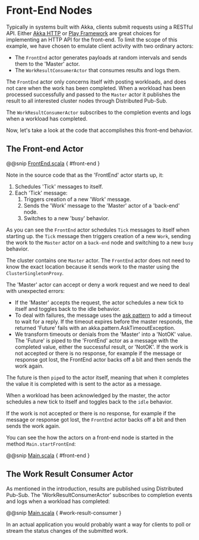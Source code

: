 # Front-End Nodes

Typically in systems built with Akka, clients submit requests using a RESTful API. Either [Akka HTTP](http://doc.akka.io/docs/akka-http/current/scala/http/introduction.html) or [Play Framework](https://www.playframework.com) are great choices for implementing an HTTP API for the front-end. To limit the scope of this example, we have chosen to emulate client activity with two ordinary actors:

* The `FrontEnd` actor generates payloads at random intervals and sends them to the 'Master' actor.
* The `WorkResultConsumerActor` that consumes results and logs them.


The `FrontEnd` actor only concerns itself with posting workloads, and does not care when the work has been completed. When a workload has been processed successfully and passed to the `Master` actor it publishes the result to all interested cluster nodes through Distributed Pub-Sub. 

The `WorkResultConsumerActor` subscribes to the completion events and logs when a workload has completed.

Now, let's take a look at the code that accomplishes this front-end behavior.

## The Front-end Actor

@@snip [FrontEnd.scala]($g8src$/scala/worker/FrontEnd.scala) { #front-end }

Note in the source code that as the 'FrontEnd' actor starts up, it:

1. Schedules 'Tick' messages to itself.
1. Each 'Tick' message:
   1. Triggers creation of a new 'Work' message.
   1. Sends the 'Work' message to the 'Master' actor of a 'back-end' node.
   1. Switches to a new 'busy' behavior.

As you can see the `FrontEnd` actor schedules `Tick` messages to itself when starting up. the `Tick` message then triggers creation of a new `Work`, sending the work to the `Master` actor on a `back-end` node and switching to a new `busy` behavior.

The cluster contains one `Master` actor. The `FrontEnd` actor does not need to know the exact location because it sends work to the master using the `ClusterSingletonProxy`.

The 'Master' actor can accept or deny a work request and we need to deal with unexpected errors:

* If the 'Master' accepts the request, the actor schedules a new tick to itself and toggles back to the idle behavior.
* To deal with failures, the message uses the [ask pattern](http://doc.akka.io/docs/akka/current/scala/actors.html#ask-send-and-receive-future) to add a timeout to wait for a reply. If the timeout expires before the master responds, the returned 'Future' fails with an akka.pattern.AskTimeoutException.
* We transform timeouts or denials from the 'Master' into a 'NotOK' value. The 'Future' is piped to the 'FrontEnd' actor as a message with the completed value, either the successful result, or 'NotOK'. If the work is not accepted or there is no response, for example if the message or response got lost, the FrontEnd actor backs off a bit and then sends the work again.


The future is then `pipe`d to the actor itself, meaning that when it completes the value it is completed with is sent to the actor as a message.

When a workload has been acknowledged by the master, the actor schedules a new tick to itself and toggles back to the `idle` behavior.  

If the work is not accepted or there is no response, for example if the message or response got lost, the `FrontEnd` actor backs off a bit and then sends the work again.

You can see the how the actors on a front-end node is started in the method `Main.startFrontEnd`:

@@snip [Main.scala]($g8src$/scala/worker/Main.scala) { #front-end }

## The Work Result Consumer Actor
As mentioned in the introduction, results are published using Distributed Pub-Sub. The 'WorkResultConsumerActor' subscribes to completion events and logs when a workload has completed:

@@snip [Main.scala]($g8src$/scala/worker/WorkResultConsumer.scala) { #work-result-consumer }

In an actual application you would probably want a way for clients to poll or stream the status changes of the submitted work.
